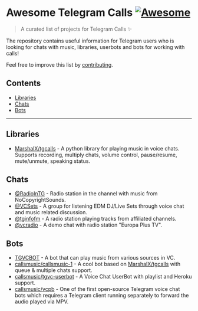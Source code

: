 # Awesome Telegram Calls [![Awesome](https://awesome.re/badge.svg)](https://awesome.re)

> A curated list of projects for Telegram Calls ✨

The repository contains useful information for Telegram users who is looking for chats with music, libraries, userbots and bots for working with calls! 

Feel free to improve this list by [contributing](CONTRIBUTING.md).

## Contents

- [Libraries](#libraries)
- [Chats](#chats)
- [Bots](#bots)

---

## Libraries

- [MarshalX/tgcalls](https://github.com/MarshalX/tgcalls) - A python library for playing music in voice chats. Supports recording, multiply chats, volume control, pause/resume, mute/unmute, speaking status.

## Chats

- [@RadioInTG](https://t.me/radiointg) - Radio station in the channel with music from NoCopyrightSounds.
- [@VCSets](https://t.me/VCSets) - A group for listening EDM DJ/Live Sets through voice chat and music related discussion.
- [@tginfofm](https://t.me/tginfofm) - A radio station playing tracks from affiliated channels.
- [@vcradio](https://t.me/vcradio) - A demo chat with radio station "Europa Plus TV".

## Bots

- [TGVCBOT](https://github.com/thehamkercat/Telegram_VC_Bot) - A bot that can play music from various sources in VC.
- [callsmusic/callsmusic-1](https://github.com/callsmusic/callsmusic-1) - A cool bot based on [MarshalX/tgcalls](https://github.com/MarshalX/tgcalls) with queue & multiple chats support.
- [callsmusic/tgvc-userbot](https://github.com/callsmusic/tgvc-userbot) - A Voice Chat UserBot with playlist and Heroku support.
- [callsmusic/vcpb](https://github.com/callsmusic/vcpb) - One of the first open-source Telegram voice chat bots which requires a Telegram client running separately to forward the audio played via MPV.
